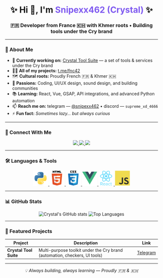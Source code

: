 <h1 align="center">✨ Hi 👋, I'm <span style="color:#7f5af0;">Snipexx462 (Crystal)</span> ✨</h1>
<h3 align="center">🇫🇷 Developer from France 🇰🇭 with Khmer roots • Building tools under the <strong>Cry</strong> brand</h3>

---

### 🚀 About Me  

- 🔭 **Currently working on:** [Crystal Tool Suite](https://t.me/fnc42) — a set of tools & services under the Cry brand  
- 👨‍💻 **All of my projects:** [t.me/fnc42](https://t.me/fnc42)  
- 🗺️ **Cultural roots:** Proudly French 🇫🇷 & Khmer 🇰🇭  
- 🎨 **Passions:** Coding, UI/UX design, sound design, and building communities  
- 📚 **Learning:** React, Vue, GSAP, API integrations, and advanced Python automation  
- 📫 **Reach me on:** telegram — [@snipexx462](https://t.me/snipexx462) • discord — `supreme_xd_4666`  
- ⚡ **Fun fact:** _Sometimes lazy… but always curious_  

---

### 🤝 Connect With Me  
<p align="center">
<a href="https://twitter.com/slayer21mp4" target="_blank">
  <img src="https://img.shields.io/badge/Twitter-1DA1F2?style=for-the-badge&logo=twitter&logoColor=white" />
</a>
<a href="https://discord.gg/W3v99V5MEp" target="_blank">
  <img src="https://img.shields.io/badge/Discord-5865F2?style=for-the-badge&logo=discord&logoColor=white" />
</a>
<a href="https://t.me/snipexx462" target="_blank">
  <img src="https://img.shields.io/badge/Telegram-26A5E4?style=for-the-badge&logo=telegram&logoColor=white" />
</a>
</p>

---

### 🛠️ Languages & Tools  
<p align="center">
  <a href="https://www.python.org" target="_blank" rel="noreferrer">
    <img src="https://raw.githubusercontent.com/devicons/devicon/master/icons/python/python-original.svg" alt="python" width="50" height="50"/>
  </a>
  <a href="https://www.w3.org/html/" target="_blank" rel="noreferrer">
    <img src="https://raw.githubusercontent.com/devicons/devicon/master/icons/html5/html5-original-wordmark.svg" alt="html5" width="50" height="50"/>
  </a>
  <a href="https://www.w3schools.com/css/" target="_blank" rel="noreferrer">
    <img src="https://raw.githubusercontent.com/devicons/devicon/master/icons/css3/css3-original-wordmark.svg" alt="css3" width="50" height="50"/>
  </a>
  <a href="https://vuejs.org" target="_blank" rel="noreferrer">
    <img src="https://raw.githubusercontent.com/devicons/devicon/master/icons/vuejs/vuejs-original.svg" alt="vuejs" width="50" height="50"/>
  </a>
  <a href="https://reactjs.org" target="_blank" rel="noreferrer">
    <img src="https://raw.githubusercontent.com/devicons/devicon/master/icons/react/react-original-wordmark.svg" alt="react" width="50" height="50"/>
  </a>
  <a href="https://gsap.com/" target="_blank" rel="noreferrer">
    <img src="https://raw.githubusercontent.com/devicons/devicon/master/icons/javascript/javascript-original.svg" alt="javascript" width="50" height="50"/>
  </a>
</p>

---

### 📊 GitHub Stats  
<p align="center">
  <img src="https://github-readme-stats.vercel.app/api?username=crystal-idk&show_icons=true&theme=tokyonight&hide_border=true" alt="Crystal's GitHub stats" />
  <img src="https://github-readme-stats.vercel.app/api/top-langs/?username=crystal-idk&layout=compact&theme=tokyonight&hide_border=true" alt="Top Languages" />
</p>

---

### 🌟 Featured Projects  
| Project | Description | Link |
|---------|-------------|------|
| **Crystal Tool Suite** | Multi-purpose toolkit under the Cry brand (automation, checkers, UI tools) | [Telegram](https://t.me/fnc42) 
---

<p align="center">
<em>💡 Always building, always learning — Proudly 🇫🇷 & 🇰🇭</em>
</p>
